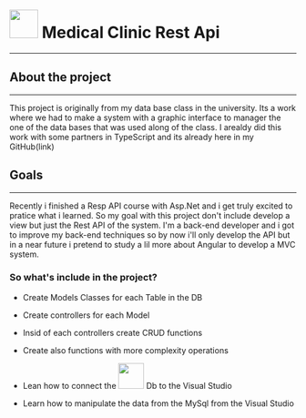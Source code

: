 # <img width="50" src="https://cdn.jsdelivr.net/gh/devicons/devicon/icons/dotnetcore/dotnetcore-original.svg" /> Medical Clinic Rest Api 

<hr>

## About the project
<hr>

<p>	This project is originally from my data base class in the university. Its a work where we had to make a system with a graphic interface to manager the one of the data bases that was used along of the class. I arealdy did this work with some partners in TypeScript and its already here in my GitHub(<a src="https://github.com/posccis/medical-clinica-project">link</a>)</p>


## Goals
<hr>

<p>	Recently i finished a Resp API course with Asp.Net and i get truly excited to pratice what i learned. So my goal with this project don't include develop a view but just the Rest API of the system. I'm a back-end developer and i got to improve my back-end techniques so by now i'll only develop the API but in a near future i pretend to study a lil more about Angular to develop a MVC system.</p>

### So what's include in the project?

- Create Models Classes for each Table in the DB

- Create controllers for each Model

- Insid of each controllers create CRUD functions

- Create also functions with more complexity operations

- Lean how to connect the <img width="45" src="https://cdn.jsdelivr.net/gh/devicons/devicon/icons/mysql/mysql-original-wordmark.svg" /> Db to the Visual Studio 



-  Learn how to manipulate the data from the MySql from the Visual Studio 